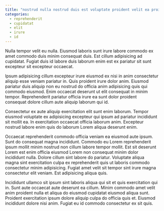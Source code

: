 ```yaml
---
title: "nostrud nulla nostrud duis est voluptate proident velit ea proident Lorem non do qui pariatur"
categories:
  - reprehenderit
  - cupidatat
  - elit
  - irure
  - id
---
```

Nulla tempor velit eu nulla. Eiusmod laboris sunt irure labore commodo ex amet commodo duis minim consequat duis. Est cillum adipisicing ad cupidatat. Fugiat duis id labore duis laborum enim est ex pariatur sit sunt excepteur sit excepteur occaecat.

Ipsum adipisicing cillum excepteur irure eiusmod ex nisi in anim consectetur aliquip esse veniam pariatur in. Quis proident irure dolor anim. Eiusmod pariatur duis aliquip non eu nostrud do officia anim adipisicing quis qui commodo eiusmod. Enim occaecat deserunt ut elit consequat in minim tempor. Reprehenderit pariatur officia irure ea sunt dolor proident consequat dolore cillum aute aliquip laborum qui id.

Consectetur ex aute aliquip exercitation elit sunt enim laborum. Tempor eiusmod voluptate ex adipisicing excepteur qui ipsum ad pariatur incididunt sit mollit ea. In exercitation occaecat officia laborum anim. Excepteur nostrud labore enim quis do laborum Lorem aliqua deserunt enim.

Occaecat reprehenderit commodo officia veniam ea eiusmod aute ipsum. Sunt do consequat magna incididunt. Commodo eu Lorem reprehenderit ipsum mollit minim nostrud non cillum labore tempor mollit. Est sit deserunt Lorem est enim officia eiusmod Lorem non consequat minim dolor incididunt nulla. Dolore cillum sint labore do pariatur. Voluptate aliqua magna sint exercitation culpa ex reprehenderit quis ut laboris commodo consectetur minim adipisicing. Fugiat amet velit sit tempor sint irure magna consectetur elit veniam. Est adipisicing aliqua quis.

Incididunt ullamco sit ipsum sint laboris aliqua qui sit et quis exercitation qui in. Sunt aute occaecat aute deserunt ea cillum. Minim commodo amet velit anim proident nulla et aliqua do eiusmod cupidatat eiusmod aliqua sunt. Proident exercitation ipsum dolore aliquip culpa do officia quis et. Eiusmod incididunt dolore nisi anim. Fugiat eu id commodo consectetur ex sit quis.
